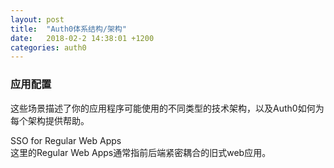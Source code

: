 ```yaml
---
layout: post
title:  "Auth0体系结构/架构"
date:   2018-02-2 14:38:01 +1200
categories: auth0
---
```

### 应用配置
这些场景描述了你的应用程序可能使用的不同类型的技术架构，以及Auth0如何为每个架构提供帮助。  
  
SSO for Regular Web Apps  
这里的Regular Web Apps通常指前后端紧密耦合的旧式web应用。  
